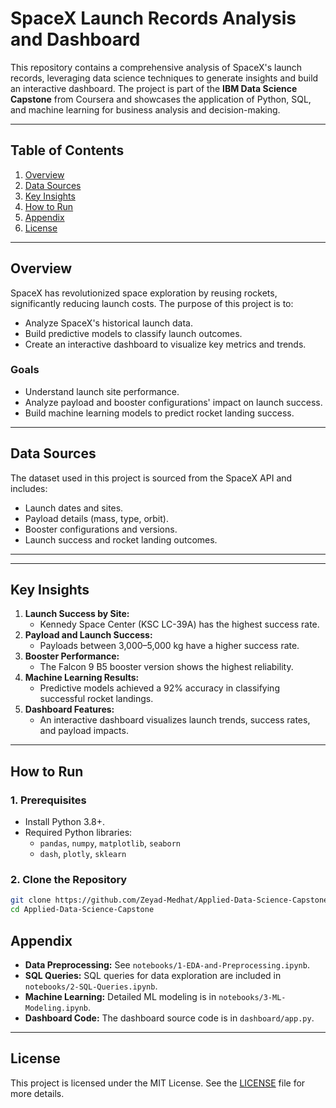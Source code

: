 # SpaceX Launch Records Analysis and Dashboard

This repository contains a comprehensive analysis of SpaceX's launch records, leveraging data science techniques to generate insights and build an interactive dashboard. The project is part of the **IBM Data Science Capstone** from Coursera and showcases the application of Python, SQL, and machine learning for business analysis and decision-making.

---

## **Table of Contents**
1. [Overview](#overview)
2. [Data Sources](#data-sources)
3. [Key Insights](#key-insights)
4. [How to Run](#how-to-run)
5. [Appendix](#appendix)
6. [License](#license)

---

## **Overview**
SpaceX has revolutionized space exploration by reusing rockets, significantly reducing launch costs. The purpose of this project is to:
- Analyze SpaceX's historical launch data.
- Build predictive models to classify launch outcomes.
- Create an interactive dashboard to visualize key metrics and trends.

### **Goals**
- Understand launch site performance.
- Analyze payload and booster configurations' impact on launch success.
- Build machine learning models to predict rocket landing success.

---

## **Data Sources**
The dataset used in this project is sourced from the SpaceX API and includes:
- Launch dates and sites.
- Payload details (mass, type, orbit).
- Booster configurations and versions.
- Launch success and rocket landing outcomes.

---

---

## **Key Insights**
1. **Launch Success by Site:** 
   - Kennedy Space Center (KSC LC-39A) has the highest success rate.
2. **Payload and Launch Success:**
   - Payloads between 3,000–5,000 kg have a higher success rate.
3. **Booster Performance:**
   - The Falcon 9 B5 booster version shows the highest reliability.
4. **Machine Learning Results:**
   - Predictive models achieved a 92% accuracy in classifying successful rocket landings.
5. **Dashboard Features:**
   - An interactive dashboard visualizes launch trends, success rates, and payload impacts.

---

## **How to Run**

### **1. Prerequisites**
- Install Python 3.8+.
- Required Python libraries:
  - `pandas`, `numpy`, `matplotlib`, `seaborn`
  - `dash`, `plotly`, `sklearn`

### **2. Clone the Repository**
```bash
git clone https://github.com/Zeyad-Medhat/Applied-Data-Science-Capstone.git
cd Applied-Data-Science-Capstone
```
## Appendix

- **Data Preprocessing:** See `notebooks/1-EDA-and-Preprocessing.ipynb`.
- **SQL Queries:** SQL queries for data exploration are included in `notebooks/2-SQL-Queries.ipynb`.
- **Machine Learning:** Detailed ML modeling is in `notebooks/3-ML-Modeling.ipynb`.
- **Dashboard Code:** The dashboard source code is in `dashboard/app.py`.

---

## License

This project is licensed under the MIT License. See the [LICENSE](LICENSE) file for more details.



